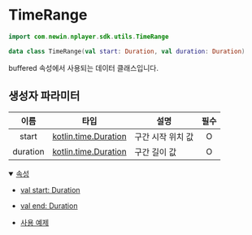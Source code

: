 # TimeRange

```kotlin
import com.newin.nplayer.sdk.utils.TimeRange
```

```kotlin
data class TimeRange(val start: Duration, val duration: Duration)
```

buffered 속성에서 사용되는 데이터 클래스입니다.

## 생성자 파라미터

|이름|타입|설명|필수|
|:--:|:--:|--|:--:|
|start|[kotlin.time.Duration](https://kotlinlang.org/api/latest/jvm/stdlib/kotlin.time/-duration/)|구간 시작 위치 값|O|
|duration|[kotlin.time.Duration](https://kotlinlang.org/api/latest/jvm/stdlib/kotlin.time/-duration/)|구간 길이 값|O|

<details open>
<summary>
    <a href="./details.md#속성">속성</a>
</summary>

* [val start: Duration](./details.md#start)

* [val end: Duration](./details.md#end)

* [사용 예제](./details.md#사용-예제)

</details>
<br>

